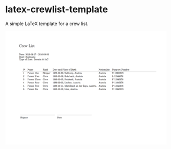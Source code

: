 # latex-crewlist-template
A simple LaTeX template for a crew list.

![Alt text](crewlist.png?raw=true "Example output of this latex class")
